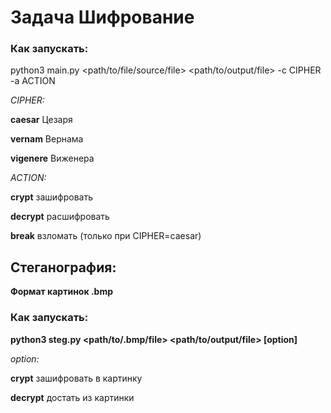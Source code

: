 # Задача Шифрование

### Как запускать:

python3 main.py <path/to/file/source/file> <path/to/output/file> -c CIPHER -a ACTION

*CIPHER:*

**caesar** Цезаря

**vernam** Вернама

**vigenere** Виженера

*ACTION:*

**crypt** зашифровать

**decrypt** расшифровать

**break** взломать (только при CIPHER=caesar)

## Стеганография:

**Формат картинок .bmp**

### Как запускать:

**python3 steg.py <path/to/.bmp/file> <path/to/output/file> [option]**

*option:*

**crypt** зашифровать в картинку

**decrypt** достать из картинки




